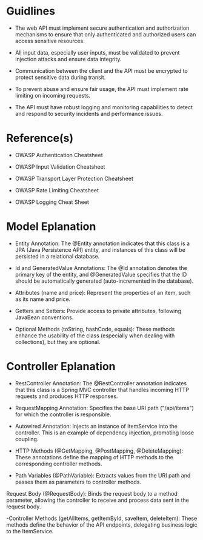 # Guidlines
- The web API must implement secure authentication and authorization mechanisms to ensure that only authenticated and authorized users can access sensitive resources.

- All input data, especially user inputs, must be validated to prevent injection attacks and ensure data integrity.

- Communication between the client and the API must be encrypted to protect sensitive data during transit.

- To prevent abuse and ensure fair usage, the API must implement rate limiting on incoming requests.

- The API must have robust logging and monitoring capabilities to detect and respond to security incidents and performance issues.


# Reference(s)

-  OWASP Authentication Cheatsheet

-  OWASP Input Validation Cheatsheet

- OWASP Transport Layer Protection Cheatsheet

- OWASP Rate Limiting Cheatsheet

-  OWASP Logging Cheat Sheet

# Model Eplanation

- Entity Annotation: The @Entity annotation indicates that this class is a JPA (Java Persistence API) entity, and instances of this class will be persisted in a relational database.

- Id and GeneratedValue Annotations: The @Id annotation denotes the primary key of the entity, and @GeneratedValue specifies that the ID should be automatically generated (auto-incremented in the database).

- Attributes (name and price): Represent the properties of an item, such as its name and price.

- Getters and Setters: Provide access to private attributes, following JavaBean conventions.

- Optional Methods (toString, hashCode, equals): These methods enhance the usability of the class (especially when dealing with collections), but they are optional.

# Controller Eplanation

- RestController Annotation: The @RestController annotation indicates that this class is a Spring MVC controller that handles incoming HTTP requests and produces HTTP responses.

- RequestMapping Annotation: Specifies the base URI path ("/api/items") for which the controller is responsible.

- Autowired Annotation: Injects an instance of ItemService into the controller. This is an example of dependency injection, promoting loose coupling.

- HTTP Methods (@GetMapping, @PostMapping, @DeleteMapping): These annotations define the mapping of HTTP methods to the corresponding controller methods.

- Path Variables (@PathVariable): Extracts values from the URI path and passes them as parameters to controller methods.

Request Body (@RequestBody): Binds the request body to a method parameter, allowing the controller to receive and process data sent in the request body.

-Controller Methods (getAllItems, getItemById, saveItem, deleteItem): These methods define the behavior of the API endpoints, delegating business logic to the ItemService.

